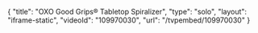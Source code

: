 {
    "title": "OXO Good Grips&reg; Tabletop Spiralizer",
    "type": "solo",
    "layout": "iframe-static",
    "videoId": "109970030",
    "url": "\/tvpembed\/109970030"
}